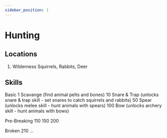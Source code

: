```yaml
---
sidebar_position: 1
---
```


# Hunting

## Locations

1. Wilderness
   Squirrels, Rabbits, Deer

## Skills

Basic
1 Scavange (find animal pelts and bones)
10 Snare & Trap (unlocks snare & trap skill - set snares to catch squirrels and rabbits)
50 Spear (unlocks melee skill - hunt animals with spears)
100 Bow (unlocks archery skill - hunt animals with bows)

Pre-Breaking
110
150
200

Broken
210
…
